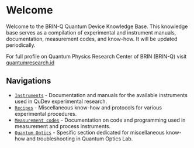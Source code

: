 # Welcome

Welcome to the BRIN-Q Quantum Device Knowledge Base. This knowledge base serves as a compilation of experimental and instrument manuals, documentation, measurement codes, and know-how. It will be updated periodically.

For full profile on Quantum Physics Research Center of BRIN (BRIN-Q) visit [quantumresearch.id](https://www.quantumresearch.id)

## Navigations
* [`Instruments`](instruments/pld.md) - Documentation and manuals for the available instruments used in QuDev experimental research.
* [`Recipes`](recipes/substrate_cleaning.md) - Miscellaneous know-how and protocols for various experimental procedures.
* [`Measurement codes`](codes) - Documentation on code and programming used in measurement and process instruments.
* [`Quantum Optics`](qopt/troubleshooting.md) - Spesific section dedicated for miscellaneous know-how and troubleshooting in Quantum Optics Lab.

